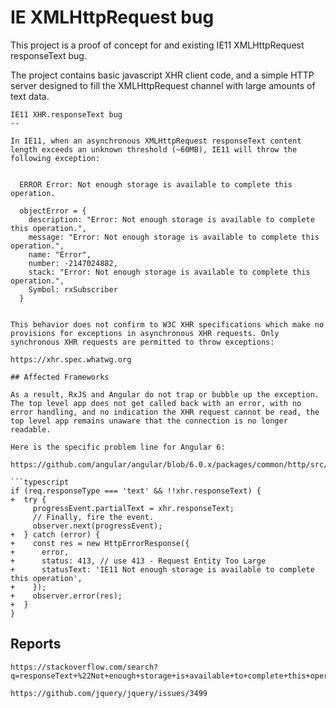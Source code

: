 # IE XMLHttpRequest bug

This project is a proof of concept for and existing IE11 XMLHttpRequest responseText bug.

The project contains basic javascript XHR client code, and a simple HTTP server designed to fill the XMLHttpRequest channel with large amounts of text data.

```text
IE11 XHR.responseText bug
--

In IE11, when an asynchronous XMLHttpRequest responseText content length exceeds an unknown threshold (~60MB), IE11 will throw the following exception:


  ERROR Error: Not enough storage is available to complete this operation.

  objectError = {
    description: "Error: Not enough storage is available to complete this operation.",
    message: "Error: Not enough storage is available to complete this operation.",
    name: "Error",
    number: -2147024882,
    stack: "Error: Not enough storage is available to complete this operation.",
    Symbol: rxSubscriber
  }


This behavior does not confirm to W3C XHR specifications which make no provisions for exceptions in asynchronous XHR requests. Only synchronous XHR requests are permitted to throw exceptions:

https://xhr.spec.whatwg.org

## Affected Frameworks

As a result, RxJS and Angular do not trap or bubble up the exception. The top level app does not get called back with an error, with no error handling, and no indication the XHR request cannot be read, the top level app remains unaware that the connection is no longer readable.

Here is the specific problem line for Angular 6:

https://github.com/angular/angular/blob/6.0.x/packages/common/http/src/xhr.ts#L274

```typescript
if (req.responseType === 'text' && !!xhr.responseText) {
+  try {
     progressEvent.partialText = xhr.responseText;
     // Finally, fire the event.
     observer.next(progressEvent);
+  } catch (error) {
+    const res = new HttpErrorResponse({
+      error,
+      status: 413, // use 413 - Request Entity Too Large
+      statusText: 'IE11 Not enough storage is available to complete this operation',
+    });
+    observer.error(res);
+  }
}
```

## Reports

```text
https://stackoverflow.com/search?q=responseText+%22Not+enough+storage+is+available+to+complete+this+operation%22

https://github.com/jquery/jquery/issues/3499
```